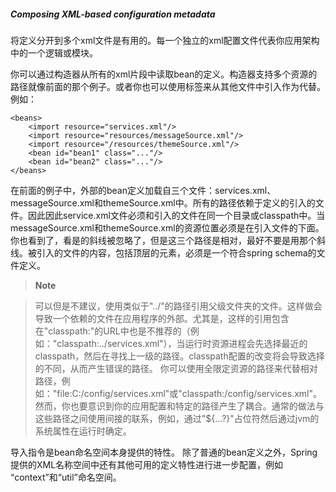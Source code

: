 ##### Composing XML-based configuration metadata

将定义分开到多个xml文件是有用的。每一个独立的xml配置文件代表你应用架构中的一个逻辑或模块。

你可以通过构造器从所有的xml片段中读取bean的定义。构造器支持多个资源的路径就像前面的那个例子。或者你也可以使用<import/>标签来从其他文件中引入作为代替。例如：

```
<beans>
    <import resource="services.xml"/>
    <import resource="resources/messageSource.xml"/>
    <import resource="/resources/themeSource.xml"/>
    <bean id="bean1" class="..."/>
    <bean id="bean2" class="..."/>
</beans>
```

在前面的例子中，外部的bean定义加载自三个文件：services.xml、messageSource.xml和themeSource.xml中。所有的路径依赖于定义的引入的文件。因此因此service.xml文件必须和引入的文件在同一个目录或classpath中。当messageSource.xml和themeSource.xml的资源位置必须是在引入文件的下面。你也看到了，看是的斜线被忽略了，但是这三个路径是相对，最好不要是用那个斜线。被引入的文件的内容，包括顶层的<beans>元素，必须是一个符合spring schema的文件定义。

>**Note**

>可以但是不建议，使用类似于"../"的路径引用父级文件夹的文件。这样做会导致一个依赖的文件在应用程序的外部。尤其是，这样的引用包含在"classpath:"的URL中也是不推荐的（例如："classpath:../services.xml"），当运行时资源进程会先选择最近的classpath，然后在寻找上一级的路径。classpath配置的改变将会导致选择的不同，从而产生错误的路径。
>你可以使用全限定资源的路径来代替相对路径，例如："file:C:/config/services.xml"或"classpath:/config/services.xml"。然而，你也要意识到你的应用配置和特定的路径产生了耦合。通常的做法与这些路径之间使用间接的联系，例如，通过"${…?}"占位符然后通过jvm的系统属性在运行时确定。

导入指令是bean命名空间本身提供的特性。
除了普通的bean定义之外，Spring提供的XML名称空间中还有其他可用的定义特性进行进一步配置，例如
“context”和“util”命名空间。

